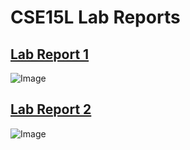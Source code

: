 # CSE15L Lab Reports
## [Lab Report 1](https://maotcha.github.io/cse15l-lab-reports/lab-report-1-week-2.html)


![Image](https://th-thumbnailer.cdn-si-edu.com/bZAar59Bdm95b057iESytYmmAjI=/1400x1050/filters:focal(594x274:595x275)/https://tf-cmsv2-smithsonianmag-media.s3.amazonaws.com/filer/95/db/95db799b-fddf-4fde-91f3-77024442b92d/egypt_kitty_social.jpg)

## [Lab Report 2](https://maotcha.github.io/cse15l-lab-reports/lab-report-2-week-4.html)


![Image](https://th-thumbnailer.cdn-si-edu.com/ZUkkPQdCmXn_G3CTIxDD2-G0K0c=/fit-in/1072x0/filters:focal(1782x1645:1783x1646)/https://tf-cmsv2-smithsonianmag-media.s3.amazonaws.com/filer/9d/e2/9de20442-cd60-48c0-8f8f-5e816b374c04/parisian_lady_ch_5.jpg)


